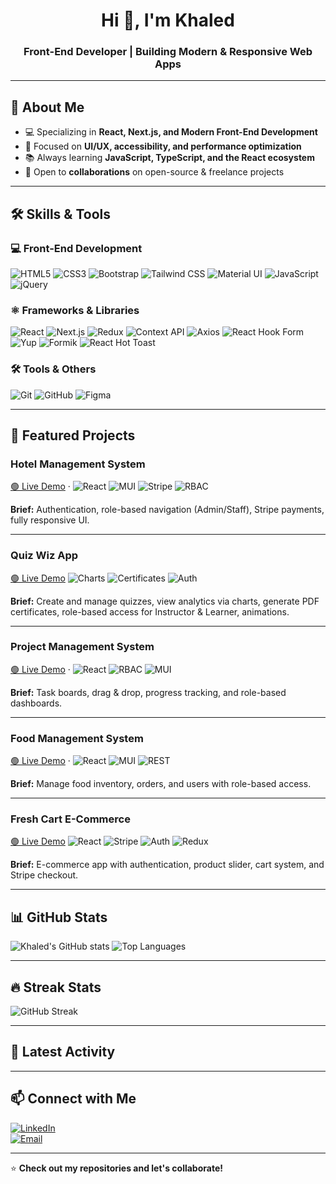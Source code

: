 <h1 align="center">Hi 👋, I'm Khaled</h1>
<h3 align="center">Front-End Developer | Building Modern & Responsive Web Apps</h3>

---

## 🚀 About Me  
- 💻 Specializing in **React, Next.js, and Modern Front-End Development**  
- 🎯 Focused on **UI/UX, accessibility, and performance optimization**  
- 📚 Always learning **JavaScript, TypeScript, and the React ecosystem**  
- 🤝 Open to **collaborations** on open-source & freelance projects  

---

## 🛠️ Skills & Tools  

### 💻 Front-End Development  
![HTML5](https://img.shields.io/badge/HTML5-E34F26?logo=html5&logoColor=white)
![CSS3](https://img.shields.io/badge/CSS3-1572B6?logo=css3&logoColor=white)
![Bootstrap](https://img.shields.io/badge/Bootstrap-7952B3?logo=bootstrap&logoColor=white)
![Tailwind CSS](https://img.shields.io/badge/Tailwind%20CSS-38B2AC?logo=tailwind-css&logoColor=white)
![Material UI](https://img.shields.io/badge/MUI-007FFF?logo=mui&logoColor=white)
![JavaScript](https://img.shields.io/badge/JavaScript-F7DF1E?logo=javascript&logoColor=black)
![jQuery](https://img.shields.io/badge/jQuery-0769AD?logo=jquery&logoColor=white)

### ⚛️ Frameworks & Libraries  
![React](https://img.shields.io/badge/React-20232A?logo=react&logoColor=61DAFB)
![Next.js](https://img.shields.io/badge/Next.js-000000?logo=nextdotjs&logoColor=white)
![Redux](https://img.shields.io/badge/Redux-764ABC?logo=redux&logoColor=white)
![Context API](https://img.shields.io/badge/Context%20API-000000?logo=react&logoColor=white)
![Axios](https://img.shields.io/badge/Axios-5A29E4?logo=axios&logoColor=white)
![React Hook Form](https://img.shields.io/badge/React%20Hook%20Form-EC5990?logo=reacthookform&logoColor=white)
![Yup](https://img.shields.io/badge/Yup-0A0A0A?logo=yup&logoColor=white)
![Formik](https://img.shields.io/badge/Formik-FF5733?logo=formik&logoColor=white)
![React Hot Toast](https://img.shields.io/badge/React%20Hot%20Toast-FFB703?logo=react&logoColor=white)

### 🛠️ Tools & Others  
![Git](https://img.shields.io/badge/Git-F05032?logo=git&logoColor=white)
![GitHub](https://img.shields.io/badge/GitHub-181717?logo=github&logoColor=white)
![Figma](https://img.shields.io/badge/Figma-F24E1E?logo=figma&logoColor=white)

---

## 📌 Featured Projects

<!-- Project: Hotel Management -->
<div align="left">
  
### Hotel Management System
[🟢 Live Demo](https://hotel-managment-system-snowy.vercel.app) ·
![React](https://img.shields.io/badge/React-20232A?logo=react&logoColor=61DAFB)
![MUI](https://img.shields.io/badge/MUI-007FFF?logo=mui&logoColor=white)
![Stripe](https://img.shields.io/badge/Stripe-626CD9?logo=stripe&logoColor=white)
![RBAC](https://img.shields.io/badge/Role%20Based%20Access-OK-blue)

**Brief:** Authentication, role-based navigation (Admin/Staff), Stripe payments, fully responsive UI.
</div>

---

<!-- Project: Quiz Wiz -->
<div align="left">
  
### Quiz Wiz App
[🟢 Live Demo](https://quiz-wizz-app.vercel.app)
![Charts](https://img.shields.io/badge/Charts-Recharts-informational)
![Certificates](https://img.shields.io/badge/Certificates-PDF-blue)
![Auth](https://img.shields.io/badge/Auth-JWT-green)

**Brief:** Create and manage quizzes, view analytics via charts, generate PDF certificates, role-based access for Instructor & Learner, animations.
</div>

---

<!-- Project: Project Management -->
<div align="left">
  
### Project Management System
[🟢 Live Demo](https://project-managment-system-sigma.vercel.app) ·
![React](https://img.shields.io/badge/React-20232A?logo=react&logoColor=61DAFB)
![RBAC](https://img.shields.io/badge/Roles-Admin%2FUser-blue)
![MUI](https://img.shields.io/badge/MUI-007FFF?logo=mui)

**Brief:** Task boards, drag & drop, progress tracking, and role-based dashboards.
</div>

---

<!-- Project: Food Management -->
<div align="left">
  
### Food Management System
[🟢 Live Demo](https://food-managment-two.vercel.app) ·
![React](https://img.shields.io/badge/React-20232A?logo=react&logoColor=61DAFB)
![MUI](https://img.shields.io/badge/MUI-007FFF?logo=mui)
![REST](https://img.shields.io/badge/API-REST-brightgreen)

**Brief:** Manage food inventory, orders, and users with role-based access.
</div>

---

<!-- Project: Fresh Cart -->
<div align="left">
  
### Fresh Cart E-Commerce
[🟢 Live Demo](https://freshcart-flax-gamma.vercel.app) 
![React](https://img.shields.io/badge/React-20232A?logo=react&logoColor=61DAFB)
![Stripe](https://img.shields.io/badge/Stripe-626CD9?logo=stripe)
![Auth](https://img.shields.io/badge/Auth-JWT-green)
![Redux](https://img.shields.io/badge/Redux-764ABC?logo=redux&logoColor=white)


**Brief:** E-commerce app with authentication, product slider, cart system, and Stripe checkout.
</div>

---

## 📊 GitHub Stats
![Khaled's GitHub stats](https://github-readme-stats.vercel.app/api?username=khaled955&show_icons=true&theme=tokyonight)
![Top Languages](https://github-readme-stats.vercel.app/api/top-langs/?username=khaled955&layout=compact&theme=tokyonight)

---

## 🔥 Streak Stats
![GitHub Streak](https://streak-stats.demolab.com?user=khaled955&theme=tokyonight)

---

## 📝 Latest Activity
<!--START_SECTION:activity-->
<!--END_SECTION:activity-->

---

## 📫 Connect with Me  
[![LinkedIn](https://img.shields.io/badge/LinkedIn-0A66C2?logo=linkedin&logoColor=white)](https://www.linkedin.com/in/khaled-mansour-190ab1229/)  
[![Email](https://img.shields.io/badge/Email-D14836?logo=gmail&logoColor=white)](mailto:khaledmansour104@yahoo.com)

---
⭐ **Check out my repositories and let's collaborate!**
